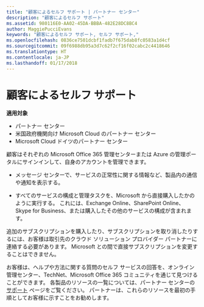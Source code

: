 ```yaml
---
title: "顧客によるセルフ サポート | パートナー センター"
description: "顧客によるセルフ サポート"
ms.assetid: 980116E0-AA02-45DA-BBBA-482E28DC8BC4
author: MaggiePucciEvans
keywords: "顧客によるセルフ サポート, セルフ サポート,"
ms.openlocfilehash: 0836ce7501dcbf1fadb7f675dab8fc0583a1d4cf
ms.sourcegitcommit: 09f6988db95a3d7c62f2cf16f02cabc2c4418646
ms.translationtype: HT
ms.contentlocale: ja-JP
ms.lasthandoff: 01/17/2018
---
```

# <a name="customer-self-support"></a>顧客によるセルフ サポート

**適用対象**

-  パートナー センター
-  米国政府機関向け Microsoft Cloud のパートナー センター
-  Microsoft Cloud ドイツのパートナー センター

顧客はそれぞれの Microsoft Office 365 管理センターまたは Azure の管理ポータルにサインインして、自身のアカウントを管理できます。

-   メッセージ センターで、サービスの正常性に関する情報など、製品内の通信や通知を表示する。

-   すべてのサービスの構成と管理タスクを、Microsoft から直接購入したかのように実行する。 これには、Exchange Online、SharePoint Online、Skype for Business、または購入したその他のサービスの構成が含まれます。

追加のサブスクリプションを購入したり、サブスクリプションを取り消したりするには、お客様は取引先のクラウド ソリューション プロバイダー パートナーに連絡する必要があります。 Microsoft との間で直接サブスクリプションを変更することはできません。

お客様は、ヘルプや方法に関する質問のセルフ サービスの回答を、オンライン管理センター、TechNet、Microsoft Office 365 コミュニティを通じて見つけることができます。 各製品のリソースの一覧については、パートナー センターの[サポート](https://partnercenter.microsoft.com/partner/support) ページをご覧ください。 パートナーは、これらのリソースを最初の手順としてお客様に示すことをお勧めします。

 

 



